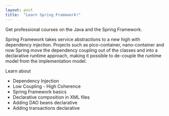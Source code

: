 ```yaml
---
layout: post
title:  "Learn Spring Framework!"
---
```


Get professional courses on the Java and the Spring Framework.

Spring Framework takes service abstractions to a new high with dependency injection.
Projects such as pico-container, nano-container and now Spring move the dependency
coupling out of the classes and into a declarative runtime approach, making it possible
to de-couple the runtime model from the implementation model.


Learn about

* Dependency Injection
* Low Coupling - High Coherence
* Spring Framework basics
* Declarative composition in XML files
* Adding DAO beans declarative
* Adding transactions declarative

